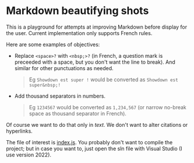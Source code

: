 # Markdown beautifying shots

This is a playground for attempts at improving Markdown before display for the user. Current implementation only supports French rules.

Here are some examples of objectives:

- Replace `<space>?` with `<nbsp;>?` (in French, a question mark is preceeded with a space, but you don't want the line to break). And similar for other punctuations as needed.
  >Eg `Showdown est super !` would be converted as `Showdown est super&nbsp;!`
- Add thousand separators in numbers.
  >Eg `1234567` would be converted as `1,234,567` (or narrow no-break space as thousand separator in French).

Of course we want to do that only in _text_. We don't want to alter citations or hyperlinks.

The file of interest is [index.js](/wwwroot/js/index.js). You probably don't want to compile the project; but in case you want to, just open the sln file with Visual Studio (I use version 2022).
